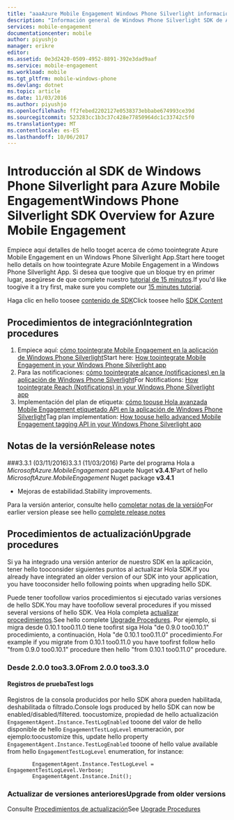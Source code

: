 ```yaml
---
title: "aaaAzure Mobile Engagement Windows Phone Silverlight información general del SDK | Documentos de Microsoft"
description: "Información general de Windows Phone Silverlight SDK de Azure Mobile Engagement hello"
services: mobile-engagement
documentationcenter: mobile
author: piyushjo
manager: erikre
editor: 
ms.assetid: 0e3d2420-0509-4952-8891-392e3dad9aaf
ms.service: mobile-engagement
ms.workload: mobile
ms.tgt_pltfrm: mobile-windows-phone
ms.devlang: dotnet
ms.topic: article
ms.date: 11/03/2016
ms.author: piyushjo
ms.openlocfilehash: ff2febed2202127e0538373ebbabe674993ce39d
ms.sourcegitcommit: 523283cc1b3c37c428e77850964dc1c33742c5f0
ms.translationtype: MT
ms.contentlocale: es-ES
ms.lasthandoff: 10/06/2017
---
```

# <a name="windows-phone-silverlight-sdk-overview-for-azure-mobile-engagement"></a><span data-ttu-id="7ffb8-103">Introducción al SDK de Windows Phone Silverlight para Azure Mobile Engagement</span><span class="sxs-lookup"><span data-stu-id="7ffb8-103">Windows Phone Silverlight SDK Overview for Azure Mobile Engagement</span></span>
<span data-ttu-id="7ffb8-104">Empiece aquí detalles de hello tooget acerca de cómo toointegrate Azure Mobile Engagement en un Windows Phone Silverlight App.</span><span class="sxs-lookup"><span data-stu-id="7ffb8-104">Start here tooget hello details on how toointegrate Azure Mobile Engagement in a Windows Phone Silverlight App.</span></span> <span data-ttu-id="7ffb8-105">Si desea que toogive que un bloque try en primer lugar, asegúrese de que complete nuestro [tutorial de 15 minutos](mobile-engagement-windows-phone-get-started.md).</span><span class="sxs-lookup"><span data-stu-id="7ffb8-105">If you'd like toogive it a try first, make sure you complete our [15 minutes tutorial](mobile-engagement-windows-phone-get-started.md).</span></span>

<span data-ttu-id="7ffb8-106">Haga clic en hello toosee [contenido de SDK](mobile-engagement-windows-phone-sdk-content.md)</span><span class="sxs-lookup"><span data-stu-id="7ffb8-106">Click toosee hello [SDK Content](mobile-engagement-windows-phone-sdk-content.md)</span></span>

## <a name="integration-procedures"></a><span data-ttu-id="7ffb8-107">Procedimientos de integración</span><span class="sxs-lookup"><span data-stu-id="7ffb8-107">Integration procedures</span></span>
1. <span data-ttu-id="7ffb8-108">Empiece aquí: [cómo toointegrate Mobile Engagement en la aplicación de Windows Phone Silverlight](mobile-engagement-windows-phone-integrate-engagement.md)</span><span class="sxs-lookup"><span data-stu-id="7ffb8-108">Start here: [How toointegrate Mobile Engagement in your Windows Phone Silverlight app](mobile-engagement-windows-phone-integrate-engagement.md)</span></span>
2. <span data-ttu-id="7ffb8-109">Para las notificaciones: [cómo toointegrate alcance (notificaciones) en la aplicación de Windows Phone Silverlight](mobile-engagement-windows-phone-integrate-engagement-reach.md)</span><span class="sxs-lookup"><span data-stu-id="7ffb8-109">For Notifications: [How toointegrate Reach (Notifications) in your Windows Phone Silverlight app](mobile-engagement-windows-phone-integrate-engagement-reach.md)</span></span>
3. <span data-ttu-id="7ffb8-110">Implementación del plan de etiqueta: [cómo toouse Hola avanzada Mobile Engagement etiquetado API en la aplicación de Windows Phone Silverlight](mobile-engagement-windows-phone-use-engagement-api.md)</span><span class="sxs-lookup"><span data-stu-id="7ffb8-110">Tag plan implementation: [How toouse hello advanced Mobile Engagement tagging API in your Windows Phone Silverlight app](mobile-engagement-windows-phone-use-engagement-api.md)</span></span>

## <a name="release-notes"></a><span data-ttu-id="7ffb8-111">Notas de la versión</span><span class="sxs-lookup"><span data-stu-id="7ffb8-111">Release notes</span></span>
###<a name="331-11032016"></a><span data-ttu-id="7ffb8-112">3.3.1 (03/11/2016)</span><span class="sxs-lookup"><span data-stu-id="7ffb8-112">3.3.1 (11/03/2016)</span></span>
<span data-ttu-id="7ffb8-113">Parte del programa Hola a *MicrosoftAzure.MobileEngagement* paquete Nuget **v3.4.1**</span><span class="sxs-lookup"><span data-stu-id="7ffb8-113">Part of hello *MicrosoftAzure.MobileEngagement* Nuget package **v3.4.1**</span></span>

* <span data-ttu-id="7ffb8-114">Mejoras de estabilidad.</span><span class="sxs-lookup"><span data-stu-id="7ffb8-114">Stability improvements.</span></span>

<span data-ttu-id="7ffb8-115">Para la versión anterior, consulte hello [completar notas de la versión](mobile-engagement-windows-phone-release-notes.md)</span><span class="sxs-lookup"><span data-stu-id="7ffb8-115">For earlier version please see hello [complete release notes](mobile-engagement-windows-phone-release-notes.md)</span></span>

## <a name="upgrade-procedures"></a><span data-ttu-id="7ffb8-116">Procedimientos de actualización</span><span class="sxs-lookup"><span data-stu-id="7ffb8-116">Upgrade procedures</span></span>
<span data-ttu-id="7ffb8-117">Si ya ha integrado una versión anterior de nuestro SDK en la aplicación, tener hello tooconsider siguientes puntos al actualizar Hola SDK.</span><span class="sxs-lookup"><span data-stu-id="7ffb8-117">If you already have integrated an older version of our SDK into your application, you have tooconsider hello following points when upgrading hello SDK.</span></span>

<span data-ttu-id="7ffb8-118">Puede tener toofollow varios procedimientos si ejecutado varias versiones de hello SDK.</span><span class="sxs-lookup"><span data-stu-id="7ffb8-118">You may have toofollow several procedures if you missed several versions of hello SDK.</span></span> <span data-ttu-id="7ffb8-119">Vea Hola completa [actualizar procedimientos](mobile-engagement-windows-phone-upgrade-procedure.md).</span><span class="sxs-lookup"><span data-stu-id="7ffb8-119">See hello complete [Upgrade Procedures](mobile-engagement-windows-phone-upgrade-procedure.md).</span></span> <span data-ttu-id="7ffb8-120">Por ejemplo, si migra desde 0.10.1 too0.11.0 tiene toofirst siga Hola "de 0.9.0 too0.10.1" procedimiento, a continuación, Hola "de 0.10.1 too0.11.0" procedimiento.</span><span class="sxs-lookup"><span data-stu-id="7ffb8-120">For example if you migrate from 0.10.1 too0.11.0 you have toofirst follow hello "from 0.9.0 too0.10.1" procedure then hello "from 0.10.1 too0.11.0" procedure.</span></span>

### <a name="from-200-too330"></a><span data-ttu-id="7ffb8-121">Desde 2.0.0 too3.3.0</span><span class="sxs-lookup"><span data-stu-id="7ffb8-121">From 2.0.0 too3.3.0</span></span>
#### <a name="test-logs"></a><span data-ttu-id="7ffb8-122">Registros de prueba</span><span class="sxs-lookup"><span data-stu-id="7ffb8-122">Test logs</span></span>
<span data-ttu-id="7ffb8-123">Registros de la consola producidos por hello SDK ahora pueden habilitada, deshabilitada o filtrado.</span><span class="sxs-lookup"><span data-stu-id="7ffb8-123">Console logs produced by hello SDK can now be enabled/disabled/filtered.</span></span> <span data-ttu-id="7ffb8-124">toocustomize, propiedad de hello actualización `EngagementAgent.Instance.TestLogEnabled` tooone del valor de hello disponible de hello `EngagementTestLogLevel` enumeración, por ejemplo:</span><span class="sxs-lookup"><span data-stu-id="7ffb8-124">toocustomize this, update hello property `EngagementAgent.Instance.TestLogEnabled` tooone of hello value available from hello `EngagementTestLogLevel` enumeration, for instance:</span></span>

            EngagementAgent.Instance.TestLogLevel = EngagementTestLogLevel.Verbose;
            EngagementAgent.Instance.Init();

### <a name="upgrade-from-older-versions"></a><span data-ttu-id="7ffb8-125">Actualizar de versiones anteriores</span><span class="sxs-lookup"><span data-stu-id="7ffb8-125">Upgrade from older versions</span></span>
<span data-ttu-id="7ffb8-126">Consulte [Procedimientos de actualización](mobile-engagement-windows-phone-upgrade-procedure.md)</span><span class="sxs-lookup"><span data-stu-id="7ffb8-126">See [Upgrade Procedures](mobile-engagement-windows-phone-upgrade-procedure.md)</span></span>

